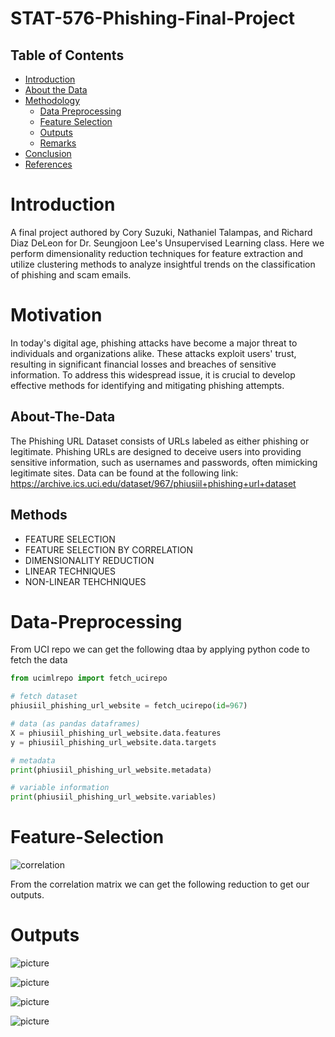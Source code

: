 # STAT-576-Phishing-Final-Project

## Table of Contents
- [Introduction](#Introduction)
- [About the Data](#About-The-Data)
- [Methodology](#Methods)
  - [Data Preprocessing](#Data-Preprocessing)
  - [Feature Selection](#Feature-Selection)
  - [Outputs](#Outputs)
  - [Remarks](#Remarks)
- [Conclusion](#Conclusion)
- [References](#References)


# Introduction
A final project authored by Cory Suzuki, Nathaniel Talampas, and Richard Diaz DeLeon for Dr. Seungjoon Lee's Unsupervised Learning class. Here we perform dimensionality reduction techniques for feature extraction and utilize clustering methods to analyze insightful trends on the classification of phishing and scam emails.

# Motivation
In today's digital age, phishing attacks have become a major threat to individuals and organizations alike. These attacks exploit users' trust, resulting in significant financial losses and breaches of sensitive information. To address this widespread issue, it is crucial to develop effective methods for identifying and mitigating phishing attempts.



## About-The-Data
The Phishing URL Dataset consists of URLs labeled as either phishing or legitimate. Phishing URLs are designed to deceive users into providing sensitive information, such as usernames and passwords, often mimicking legitimate sites. Data can be found at the following link: https://archive.ics.uci.edu/dataset/967/phiusiil+phishing+url+dataset

## Methods
- FEATURE SELECTION
- FEATURE SELECTION BY CORRELATION
- DIMENSIONALITY REDUCTION
- LINEAR TECHNIQUES
- NON-LINEAR TEHCHNIQUES

# Data-Preprocessing
From UCI repo we can get the following dtaa by applying python code to fetch the data
```python
from ucimlrepo import fetch_ucirepo 

# fetch dataset 
phiusiil_phishing_url_website = fetch_ucirepo(id=967) 

# data (as pandas dataframes) 
X = phiusiil_phishing_url_website.data.features 
y = phiusiil_phishing_url_website.data.targets 

# metadata 
print(phiusiil_phishing_url_website.metadata) 

# variable information 
print(phiusiil_phishing_url_website.variables) 
```

# Feature-Selection
![correlation](/workspaces/STAT-576-Phishing-Final-Project/output.png)

From the correlation matrix we can get the following reduction to get our outputs.


# Outputs
![picture](output2.png)

![picture](output3.png)

![picture](lle.png)

![picture](iso1.png)











